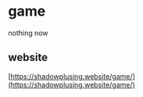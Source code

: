 # game

nothing now

## website
[https://shadowplusing.website/game/](https://shadowplusing.website/game/)
